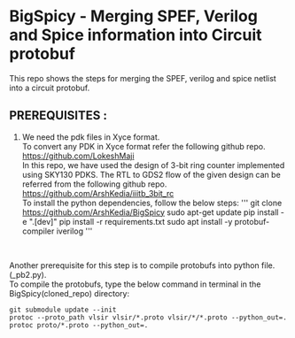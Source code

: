 # BigSpicy - Merging SPEF, Verilog and Spice information into Circuit protobuf <br/>
This repo shows the steps for merging the SPEF, verilog and spice netlist into a circuit protobuf. 
## PREREQUISITES : </br>
1. We need the pdk files in Xyce format.<br/>
   To convert any PDK in Xyce format refer the following github repo.<br/>
   https://github.com/LokeshMaji <br/>
   In this repo, we have used the design of 3-bit ring counter implemented using SKY130 PDKS. The RTL to GDS2 flow of the given design can be referred from the following github repo.<br/>
https://github.com/ArshKedia/iiitb_3bit_rc <br/>
To install the python dependencies, follow the below steps:
'''
git clone https://github.com/ArshKedia/BigSpicy
sudo apt-get update
pip install -e ".[dev]"
pip install -r requirements.txt
sudo apt install -y protobuf-compiler iverilog
'''
<br/>

Another prerequisite for this step is to compile protobufs into python file.(_pb2.py).<br/>
To compile the protobufs, type the below command in terminal in the BigSpicy(cloned_repo) directory:<br/>
```
git submodule update --init  
protoc --proto_path vlsir vlsir/*.proto vlsir/*/*.proto --python_out=.
protoc proto/*.proto --python_out=.
```

